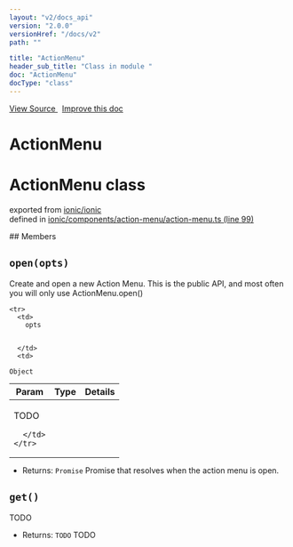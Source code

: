 ```yaml
---
layout: "v2/docs_api"
version: "2.0.0"
versionHref: "/docs/v2"
path: ""

title: "ActionMenu"
header_sub_title: "Class in module "
doc: "ActionMenu"
docType: "class"
---
```



<div class="improve-docs">
  <a href='http://github.com/driftyco/ionic2/tree/master/ionic/components/action-menu/action-menu.ts#L98'>
    View Source
  </a>
  &nbsp;
  <a href='http://github.com/driftyco/ionic2/edit/master/ionic/components/action-menu/action-menu.ts#L98'>
    Improve this doc
  </a>
</div>




<h1 class="api-title">

  ActionMenu



</h1>








<h1 class="class export">ActionMenu <span class="type">class</span></h1>
<p class="module">exported from <a href='undefined'>ionic/ionic</a><br/>
defined in <a href="https://github.com/driftyco/ionic2/tree/master/ionic/components/action-menu/action-menu.ts#L99-L132">ionic/components/action-menu/action-menu.ts (line 99)</a>
</p>
<p></p>
## Members

<div id="open"></div>
<h2>
  <code>open(opts)</code>

</h2>

Create and open a new Action Menu. This is the
public API, and most often you will only use ActionMenu.open()




<table class="table" style="margin:0;">
  <thead>
    <tr>
      <th>Param</th>
      <th>Type</th>
      <th>Details</th>
    </tr>
  </thead>
  <tbody>
    
    <tr>
      <td>
        opts
        
        
      </td>
      <td>
        
  <code>Object</code>
      </td>
      <td>
        <p>TODO</p>

        
      </td>
    </tr>
    
  </tbody>
</table>






* Returns: 
  <code>Promise</code> Promise that resolves when the action menu is open.




<div id="get"></div>
<h2>
  <code>get()</code>

</h2>

TODO






* Returns: 
  <code>TODO</code> TODO




